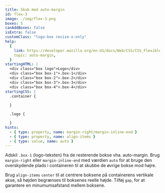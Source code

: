 ```yaml
---
title: Skub med auto-margin
id: flex-3
image: ./img/flex-3.png
boxes: 5
canAddBoxes: false
isExtra: false
customClass: "logo-box resize-x-only"
help:
  {
    link: https://developer.mozilla.org/en-US/docs/Web/CSS/CSS_Flexible_Box_Layout/Aligning_Items_in_a_Flex_Container#using_auto_margins_for_main_axis_alignment,
    topic: auto-margin,
  }
startingHTML: |
  <div class="box logo">Logo</div>
  <div class="box box-1">.box-1</div>
  <div class="box box-2">.box-2</div>
  <div class="box box-3">.box-3</div>
  <div class="box box-4">.box-4</div>
startingCSS: |
  .container {
    
  }

  .logo {

  }
hints:
  - { type: property, name: margin-right/margin-inline-end }
  - { type: property, name: align-items }
  - { type: value, name: auto }
---
```


Adskil `.box-1` (logo-teksten) fra de resterende bokse vha. auto-margin. Brug `margin-right` eller `margin-inline-end` med værdien `auto` for at bruge den overskydende plads i containeren til at skubbe de øvrige bokse mod højre.

Brug `align-items` `center` til at centrere boksene på containerens vertikale akse, så højden begrænses til boksenes reelle højde. Tilføj `gap`, for at garantere en minumumsafstand mellem boksene.
